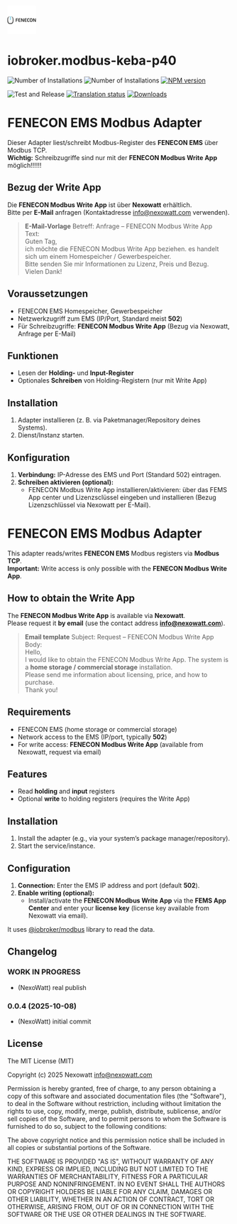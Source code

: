 <img src="admin/modbus-keba-p40.svg" width="64">

# iobroker.modbus-keba-p40

![Number of Installations](http://iobroker.live/badges/modbus-keba-p40-installed.svg)
![Number of Installations](http://iobroker.live/badges/modbus-keba-p40-stable.svg)
[![NPM version](http://img.shields.io/npm/v/iobroker.modbus-keba-p40.svg)](https://www.npmjs.com/package/iobroker.modbus-keba-p40)

![Test and Release](https://github.com/ioBroker/iobroker.modbus-keba-p40/workflows/Test%20and%20Release/badge.svg)
[![Translation status](https://weblate.iobroker.net/widgets/adapters/-/modbus-keba-p40/svg-badge.svg)](https://weblate.iobroker.net/engage/adapters/?utm_source=widget)
[![Downloads](https://img.shields.io/npm/dm/iobroker.modbus-keba-p40.svg)](https://www.npmjs.com/package/iobroker.modbus-keba-p40)

# FENECON EMS Modbus Adapter

Dieser Adapter liest/schreibt Modbus-Register des **FENECON EMS** über Modbus TCP.  
**Wichtig:** Schreibzugriffe sind nur mit der **FENECON Modbus Write App** möglich!!!!!!

## Bezug der Write App
Die **FENECON Modbus Write App** ist über **Nexowatt** erhältlich.  
Bitte per **E-Mail** anfragen (Kontaktadresse info@nexowatt.com verwenden).

> **E-Mail-Vorlage**
> Betreff: Anfrage – FENECON Modbus Write App  
> Text:  
> Guten Tag,  
> ich möchte die FENECON Modbus Write App beziehen. es handelt sich um einem Homespeicher / Gewerbespeicher.  
> Bitte senden Sie mir Informationen zu Lizenz, Preis und Bezug.  
> Vielen Dank!


## Voraussetzungen
- FENECON EMS  Homespeicher, Gewerbespeicher
- Netzwerkzugriff zum EMS (IP/Port, Standard meist **502**)
- Für Schreibzugriffe: **FENECON Modbus Write App** (Bezug via Nexowatt, Anfrage per E-Mail)

## Funktionen
- Lesen der **Holding-** und **Input-Register**
- Optionales **Schreiben** von Holding-Registern (nur mit Write App)

## Installation
1. Adapter installieren (z. B. via Paketmanager/Repository deines Systems).  
2. Dienst/Instanz starten.

## Konfiguration
1. **Verbindung:** IP-Adresse des EMS und Port (Standard 502) eintragen.   
2. **Schreiben aktivieren (optional):**  
   - FENECON Modbus Write App installieren/aktivieren: über das FEMS App center und Lizenzsclüssel eingeben und installieren (Bezug Lizenzschlüssel via Nexowatt per E-Mail).  


# FENECON EMS Modbus Adapter

This adapter reads/writes **FENECON EMS** Modbus registers via **Modbus TCP**.  
**Important:** Write access is only possible with the **FENECON Modbus Write App**.

## How to obtain the Write App
The **FENECON Modbus Write App** is available via **Nexowatt**.  
Please request it **by email** (use the contact address **info@nexowatt.com**).

> **Email template**
> Subject: Request – FENECON Modbus Write App  
> Body:  
> Hello,  
> I would like to obtain the FENECON Modbus Write App. The system is a **home storage / commercial storage** installation.  
> Please send me information about licensing, price, and how to purchase.  
> Thank you!

## Requirements
- FENECON EMS (home storage or commercial storage)
- Network access to the EMS (IP/port, typically **502**)
- For write access: **FENECON Modbus Write App** (available from Nexowatt, request via email)

## Features
- Read **holding** and **input** registers
- Optional **write** to holding registers (requires the Write App)

## Installation
1. Install the adapter (e.g., via your system’s package manager/repository).  
2. Start the service/instance.

## Configuration
1. **Connection:** Enter the EMS IP address and port (default **502**).  
2. **Enable writing (optional):**  
   - Install/activate the **FENECON Modbus Write App** via the **FEMS App Center** and enter your **license key** (license key available from Nexowatt via email).


It uses [@iobroker/modbus](https://github.com/ioBroker/modbus) library to read the data.

<!--
	### **WORK IN PROGRESS**
-->
## Changelog
### **WORK IN PROGRESS**
* (NexoWatt) real publish

### 0.0.4 (2025-10-08)
* (NexoWatt) initial commit

## License
The MIT License (MIT)

Copyright (c) 2025 Nexowatt <info@nexowatt.com>

Permission is hereby granted, free of charge, to any person obtaining a copy
of this software and associated documentation files (the "Software"), to deal
in the Software without restriction, including without limitation the rights
to use, copy, modify, merge, publish, distribute, sublicense, and/or sell
copies of the Software, and to permit persons to whom the Software is
furnished to do so, subject to the following conditions:

The above copyright notice and this permission notice shall be included in
all copies or substantial portions of the Software.

THE SOFTWARE IS PROVIDED "AS IS", WITHOUT WARRANTY OF ANY KIND, EXPRESS OR
IMPLIED, INCLUDING BUT NOT LIMITED TO THE WARRANTIES OF MERCHANTABILITY,
FITNESS FOR A PARTICULAR PURPOSE AND NONINFRINGEMENT. IN NO EVENT SHALL THE
AUTHORS OR COPYRIGHT HOLDERS BE LIABLE FOR ANY CLAIM, DAMAGES OR OTHER
LIABILITY, WHETHER IN AN ACTION OF CONTRACT, TORT OR OTHERWISE, ARISING FROM,
OUT OF OR IN CONNECTION WITH THE SOFTWARE OR THE USE OR OTHER DEALINGS IN
THE SOFTWARE.

